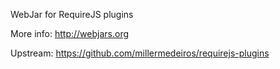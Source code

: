 WebJar for RequireJS plugins

More info: http://webjars.org

Upstream: https://github.com/millermedeiros/requirejs-plugins
